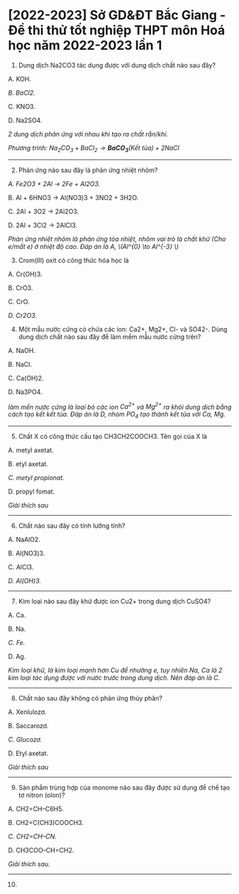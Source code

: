 # [2022-2023] Sở GD&ĐT Bắc Giang - Đề thi thử tốt nghiệp THPT môn Hoá học năm 2022-2023 lần 1

1. Dung dịch Na2CO3 tác dụng được với dung dịch chất nào sau đây?

A. KOH.

*B. BaCl2.*

C. KNO3.

D. Na2SO4.

*2 dung dịch phản ứng với nhau khi tạo ra chất rắn/khí.*

*Phương trình: $Na_{2}CO_{3} + BaCl_{2} \to \boldsymbol{BaCO_{3} \text{(Kết tủa)}} + 2NaCl$*

---

2. Phản ứng nào sau đây là phản ứng nhiệt nhôm?

*A. Fe2O3 + 2Al $\to$ 2Fe + Al2O3.*

B. Al + 6HNO3 $\to$ Al(NO3)3 + 3NO2 + 3H2O.

C. 2Al + 3O2 $\to$ 2Al2O3.

D. 2Al + 3Cl2 $\to$ 2AlCl3.

*Phản ứng nhiệt nhôm là phản ứng tỏa nhiệt, nhôm vai trò là chất khử (Cho e/mất e) ở nhiệt độ cao. Đáp án là A, \\(Al^{0} \to Al^{-3} \\)*

3. Crom(III) oxit có công thức hóa học là

A. Cr(OH)3.

B. CrO3.

C. CrO.

*D. Cr2O3.*

4. Một mẫu nước cứng có chứa các ion: Ca2+, Mg2+, Cl- và SO42-. Dùng dung dịch chất nào sau đây để làm mềm mẫu nước cứng trên?

A. NaOH.

B. NaCl.

C. Ca(OH)2.

D. Na3PO4.

*làm mền nước cứng là loại bỏ các ion $Ca^{2+}$ và $Mg^{2+}$ ra khỏi dung dịch bằng cách tạo kết kết tủa. Đáp án là D, nhóm $PO_{4}$ tạo thành kết tủa với Ca, Mg.*

---

5. Chất X có công thức cấu tạo CH3CH2COOCH3. Tên gọi của X là

A. metyl axetat.

B. etyl axetat.

*C. metyl propionat.*

D. propyl fomat.

*Giải thích sau*

---

6. Chất nào sau đây có tính lưỡng tính?

A. NaAlO2.

B. Al(NO3)3.

C. AlCl3.

*D. Al(OH)3.*

---

7. Kim loại nào sau đây khử được ion Cu2+ trong dung dịch CuSO4?

A. Ca.

B. Na.

*C. Fe.*

D. Ag.

*Kim loại khử, là kim loại mạnh hơn Cu để nhường e, tuy nhiên Na, Ca là 2 kim loại tác dụng được với nước trước trong dung dịch. Nên đáp án là C.*

---

8. Chất nào sau đây không có phản ứng thủy phân?

A. Xenlulozơ.

B. Saccarozơ.

*C. Glucozơ.*

D. Etyl axetat.

*Giải thích sau*

---

9. Sản phẩm trùng hợp của monome nào sau đây được sử dụng để chế tạo tơ nitron (olon)?

A. CH2=CH–C6H5.

B. CH2=C(CH3)COOCH3.

*C. CH2=CH–CN.*

D. CH3COO–CH=CH2.

*Giải thích sau.*

---

10. 